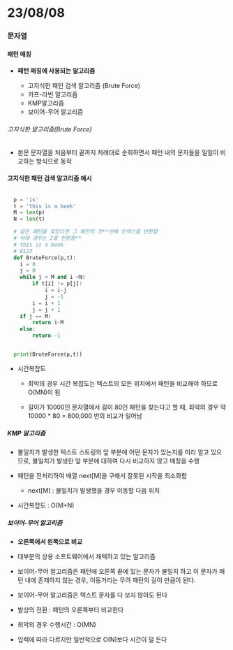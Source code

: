 # 23/08/08

### 문자열

#### 패턴 매칭

- **패턴 매칭에 사용되는 알고리즘**
  
  - 고지식한 패턴 검색 알고리즘 (Brute Force)
  - 카프-라빈 알고리즘
  - KMP알고리즘
  - 보이어-무어 알고리즘



###### 고지식한 알고리즘(Brute Force)

- 본문 문자열을 처음부터 끝까지 차례대로 순회하면서 패턴 내의 문자들을 일일이 비교하는 방식으로 동작

#### 고지식한 패턴 검색 알고리즘 예시

```python

  p = 'is'
  t = 'this is a book'
  M = len(p)
  N = len(t)

  # 같은 패턴을 찾았다면 그 패턴의 첫**번째 인덱스를 반환함
  # 아래 경우는 2를 반환함**
  # this is a book
  # 0123
  def BruteForce(p,t):
    i = 0
    j = 0
    while j < M and i <N:
        if t[i] != p[j]:
            i = i-j
            j = -1
        i = i + 1
        j = j + 1
    if j == M:
        return i-M
    else:
        return -1


  print(BruteForce(p,t))
```

- 시간복잡도
  
  - 최악의 경우 시간 복잡도는 텍스트의 모든 위치에서 패턴을 비교해야 하므로 O(MN)이 됨
  
  - 길이가 10000인 문자열에서 길이 80인 패턴을 찾는다고 할 때, 최악의 경우 약 10000 * 80  = 800,000 번의 비교가 일어남

##### KMP 알고리즘

- 불일치가 발생한 텍스트 스트링의 앞 부분에 어떤 문자가 있는지를 미리 알고 있으므로, 불일치가 발생한 앞 부분에 대하여 다시 비교하지 않고 매칭을 수행

- 패턴을 전처리하여 배열 next[M]을 구해서 잘못된 시작을 최소화함
  
  - next[M] : 불일치가 발생했을 경우 이동할 다음 위치

- 시간복잡도 : O(M+N)

##### 보이어-무어 알고리즘

- **오른쪽에서 왼쪽으로 비교**

- 대부분의 상용 소프트웨어에서 채택하고 있는 알고리즘

- 보이어-무어 알고리즘은 패턴에 오른쪽 끝에 있는 문자가 불일치 하고 이 문자가 패턴 내에 존재하지 않는 경우, 이동거리는 무려 패턴의 길이 만큼이 된다.

- 보이어-무어 알고리즘은 텍스트 문자를 다 보지 않아도 된다

- 발상의 전환 : 패턴의 오른쪽부터 비교한다

- 최악의 경우 수행시간 : O(MN)

- 입력에 따라 다르지만 일반적으로 O(N)보다 시간이 덜 든다

